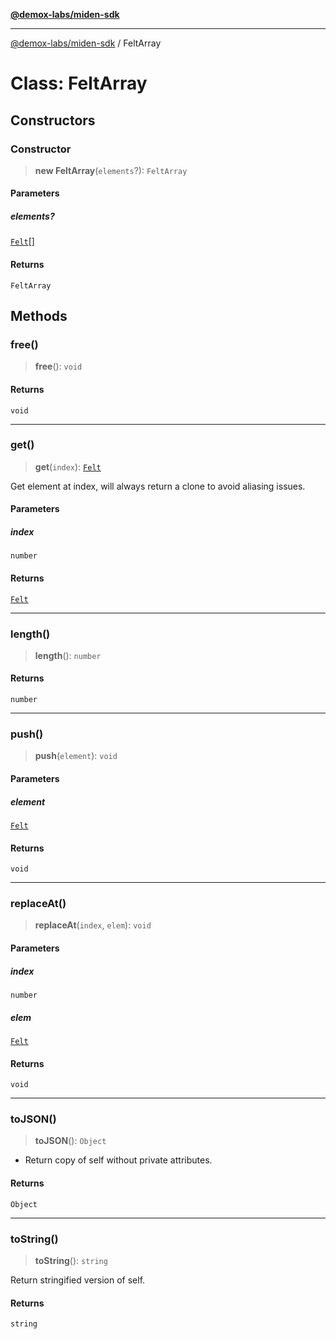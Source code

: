 [**@demox-labs/miden-sdk**](../README.md)

***

[@demox-labs/miden-sdk](../README.md) / FeltArray

# Class: FeltArray

## Constructors

### Constructor

> **new FeltArray**(`elements`?): `FeltArray`

#### Parameters

##### elements?

[`Felt`](Felt.md)[]

#### Returns

`FeltArray`

## Methods

### free()

> **free**(): `void`

#### Returns

`void`

***

### get()

> **get**(`index`): [`Felt`](Felt.md)

Get element at index, will always return a clone to avoid aliasing issues.

#### Parameters

##### index

`number`

#### Returns

[`Felt`](Felt.md)

***

### length()

> **length**(): `number`

#### Returns

`number`

***

### push()

> **push**(`element`): `void`

#### Parameters

##### element

[`Felt`](Felt.md)

#### Returns

`void`

***

### replaceAt()

> **replaceAt**(`index`, `elem`): `void`

#### Parameters

##### index

`number`

##### elem

[`Felt`](Felt.md)

#### Returns

`void`

***

### toJSON()

> **toJSON**(): `Object`

* Return copy of self without private attributes.

#### Returns

`Object`

***

### toString()

> **toString**(): `string`

Return stringified version of self.

#### Returns

`string`
